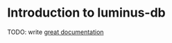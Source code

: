 # Introduction to luminus-db

TODO: write [great documentation](http://jacobian.org/writing/what-to-write/)
